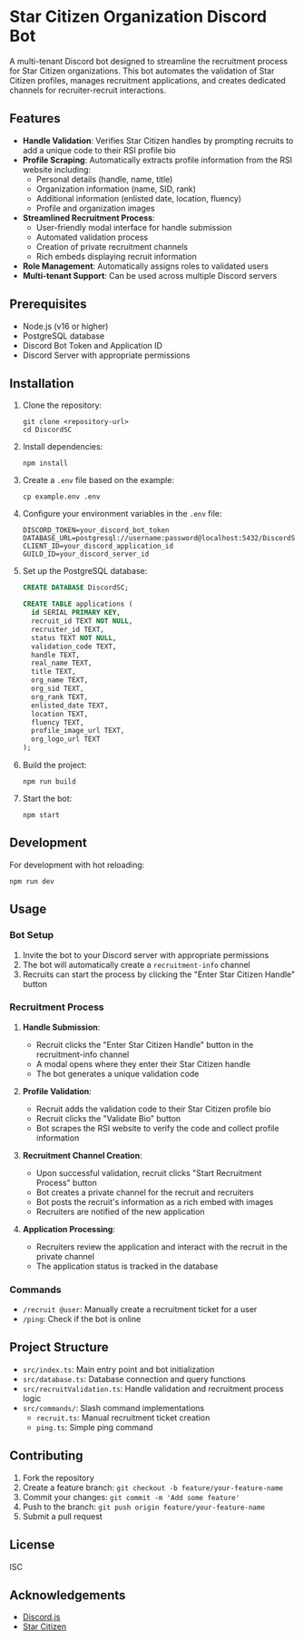 # Star Citizen Organization Discord Bot

A multi-tenant Discord bot designed to streamline the recruitment process for Star Citizen organizations. This bot automates the validation of Star Citizen profiles, manages recruitment applications, and creates dedicated channels for recruiter-recruit interactions.

## Features

- **Handle Validation**: Verifies Star Citizen handles by prompting recruits to add a unique code to their RSI profile bio
- **Profile Scraping**: Automatically extracts profile information from the RSI website including:
  - Personal details (handle, name, title)
  - Organization information (name, SID, rank)
  - Additional information (enlisted date, location, fluency)
  - Profile and organization images
- **Streamlined Recruitment Process**:
  - User-friendly modal interface for handle submission
  - Automated validation process
  - Creation of private recruitment channels
  - Rich embeds displaying recruit information
- **Role Management**: Automatically assigns roles to validated users
- **Multi-tenant Support**: Can be used across multiple Discord servers

## Prerequisites

- Node.js (v16 or higher)
- PostgreSQL database
- Discord Bot Token and Application ID
- Discord Server with appropriate permissions

## Installation

1. Clone the repository:
   ```
   git clone <repository-url>
   cd DiscordSC
   ```

2. Install dependencies:
   ```
   npm install
   ```

3. Create a `.env` file based on the example:
   ```
   cp example.env .env
   ```

4. Configure your environment variables in the `.env` file:
   ```
   DISCORD_TOKEN=your_discord_bot_token
   DATABASE_URL=postgresql://username:password@localhost:5432/DiscordSC
   CLIENT_ID=your_discord_application_id
   GUILD_ID=your_discord_server_id
   ```

5. Set up the PostgreSQL database:
   ```sql
   CREATE DATABASE DiscordSC;
   
   CREATE TABLE applications (
     id SERIAL PRIMARY KEY,
     recruit_id TEXT NOT NULL,
     recruiter_id TEXT,
     status TEXT NOT NULL,
     validation_code TEXT,
     handle TEXT,
     real_name TEXT,
     title TEXT,
     org_name TEXT,
     org_sid TEXT,
     org_rank TEXT,
     enlisted_date TEXT,
     location TEXT,
     fluency TEXT,
     profile_image_url TEXT,
     org_logo_url TEXT
   );
   ```

6. Build the project:
   ```
   npm run build
   ```

7. Start the bot:
   ```
   npm start
   ```

## Development

For development with hot reloading:
```
npm run dev
```

## Usage

### Bot Setup

1. Invite the bot to your Discord server with appropriate permissions
2. The bot will automatically create a `recruitment-info` channel
3. Recruits can start the process by clicking the "Enter Star Citizen Handle" button

### Recruitment Process

1. **Handle Submission**:
   - Recruit clicks the "Enter Star Citizen Handle" button in the recruitment-info channel
   - A modal opens where they enter their Star Citizen handle
   - The bot generates a unique validation code

2. **Profile Validation**:
   - Recruit adds the validation code to their Star Citizen profile bio
   - Recruit clicks the "Validate Bio" button
   - Bot scrapes the RSI website to verify the code and collect profile information

3. **Recruitment Channel Creation**:
   - Upon successful validation, recruit clicks "Start Recruitment Process" button
   - Bot creates a private channel for the recruit and recruiters
   - Bot posts the recruit's information as a rich embed with images
   - Recruiters are notified of the new application

4. **Application Processing**:
   - Recruiters review the application and interact with the recruit in the private channel
   - The application status is tracked in the database

### Commands

- `/recruit @user`: Manually create a recruitment ticket for a user
- `/ping`: Check if the bot is online

## Project Structure

- `src/index.ts`: Main entry point and bot initialization
- `src/database.ts`: Database connection and query functions
- `src/recruitValidation.ts`: Handle validation and recruitment process logic
- `src/commands/`: Slash command implementations
  - `recruit.ts`: Manual recruitment ticket creation
  - `ping.ts`: Simple ping command

## Contributing

1. Fork the repository
2. Create a feature branch: `git checkout -b feature/your-feature-name`
3. Commit your changes: `git commit -m 'Add some feature'`
4. Push to the branch: `git push origin feature/your-feature-name`
5. Submit a pull request

## License

ISC

## Acknowledgements

- [Discord.js](https://discord.js.org/)
- [Star Citizen](https://robertsspaceindustries.com/)
